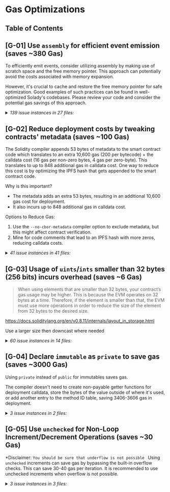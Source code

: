 # Gas Optimizations

## Table of Contents

## [G-01] Use `assembly` for efficient event emission (**saves ~380 Gas**)

To efficiently emit events, consider utilizing assembly by making use of scratch space and the free memory pointer. This approach can potentially avoid the costs associated with memory expansion.

However, it's crucial to cache and restore the free memory pointer for safe optimization. Good examples of such practices can be found in well-optimized Solady's codebases. Please review your code and consider the potential gas savings of this approach.


<details>
<summary><i>139 issue instances in 27 files:</i></summary>

```solidity
File: contracts/accountingManager/AccountingManager.sol

127: emit ValueOracleUpdated(address(_valueOracle));
146: emit FeeRecepientsChanged(_withdrawFeeReceiver, _performanceFeeReceiver, _managementFeeReceiver);
154: emit TransferTokensToTrustedAddress(token, amount, _caller, _data);
180: emit FeeRatesChanged(_withdrawFee, _performanceFee, _managementFee);
216: emit RecordDeposit(depositQueue.last, receiver, block.timestamp, amount, referrer);
242: emit CalculateDeposit(
274: emit ExecuteDeposit(
314: emit RecordWithdraw(withdrawQueue.last, msg.sender, receiver, share, block.timestamp);
349: emit CalculateWithdraw(middleTemp, data.owner, data.receiver, data.shares, assets, block.timestamp);
364: emit WithdrawGroupStarted(currentWithdrawGroup.lastId, currentWithdrawGroup.totalCBAmount);
387: emit WithdrawGroupFulfilled(
429: emit ExecuteWithdraw(
455: emit ResetMiddle(newMiddle, depositQueue.middle, depositOrWithdraw);
462: emit ResetMiddle(newMiddle, withdrawQueue.middle, depositOrWithdraw);
485: emit RecordProfit(
496: emit ResetFee(currentProfit, storedProfitForFee, block.timestamp);
520: emit CollectManagementFee(managementFeeAmount, timePassed, totalShares, currentFeeShares);
538: emit CollectPerformanceFee(preformanceFeeSharesWaitingForDistribution);
562: emit RetrieveTokensForWithdraw(
670: emit SetDepositLimits(_depositLimitPerTransaction, _depositTotalAmount);
675: emit SetDepositWaitingTime(_depositWaitingTime);
680: emit SetWithdrawWaitingTime(_withdrawWaitingTime);
690: emit Rescue(msg.sender, token, amount);
```
[Link to code](https://github.com/code-423n4/2024-04-noya/blob/main/contracts/accountingManager/AccountingManager.sol)


```solidity
File: contracts/accountingManager/Registry.sol

85: emit updateFlashloanAddress(_flashLoan, flashLoan);
142: emit VaultAdded(vaultId, _accountingManager, _baseToken, _trustedTokens);
143: emit VaultAddressesChanged(
178: emit VaultAddressesChanged(
196: emit ConnectorAdded(vaultId, _connectorAddresses[i]);
217: emit ConnectorTrustedTokensUpdated(vaultId, _connectorAddress, _tokens, trusted);
262: emit TrustedPositionAdded(vaultId, positionId, calculatorConnector, _positionTypeId, onlyOwner, _isDebt, _data);
279: emit TrustedPositionRemoved(vaultId, _positionId);
302: emit HoldingPositionUpdated(vaultId, _positionId, d, AD, false, index);
361: emit HoldingPositionUpdated(vaultId, _positionId, _data, additionalData, removePosition, positionIndex);
```
[Link to code](https://github.com/code-423n4/2024-04-noya/blob/main/contracts/accountingManager/Registry.sol)

```solidity
File: contracts/connectors/AaveConnector.sol
53: emit Supply(supplyToken, amount);
75: emit Borrow(_borrowAsset, _amount);
85: emit Repay(asset, amount, i);
90: emit RepayWithCollateral(_borrowAsset, _amount, i);
111: emit WithdrawCollateral(_collateral, _collateralAmount);
```
[Link to code](https://github.com/code-423n4/2024-04-noya/blob/main/contracts/connectors/AaveConnector.sol)

```solidity
File: contracts/connectors/AerodromeConnector.sol
72: emit Supply(data.pool, data.amount0, data.amount1);
97: emit Withdraw(data.pool, data.amountLiquidity);
```
[Link to code](https://github.com/code-423n4/2024-04-noya/blob/main/contracts/connectors/AerodromeConnector.sol)

```solidity
File: contracts/connectors/BalancerConnector.sol
106: emit OpenPosition(poolId, amounts, amountsWithoutBPT, minBPT, auraAmount);
159: emit DecreasePosition(p);
```
[Link to code](https://github.com/code-423n4/2024-04-noya/blob/main/contracts/connectors/BalancerConnector.sol)

```solidity
File: contracts/connectors/BalancerFlashLoan.sol
42: emit MakeFlashLoan(tokens, amounts);
60: emit ReceiveFlashLoan(tokens, amounts, feeAmounts, userData);
```
[Link to code](https://github.com/code-423n4/2024-04-noya/blob/main/contracts/connectors/BalancerFlashLoan.sol)

```solidity
File: contracts/connectors/CompoundConnector.sol
37: emit Supply(market, asset, amount);
59: emit WithdrawOrBorrow(_market, asset, amount);
67: emit ClaimRewards(rewardContract, market);
```
[Link to code](https://github.com/code-423n4/2024-04-noya/blob/main/contracts/connectors/CompoundConnector.sol)

```solidity
File: contracts/connectors/CurveConnector.sol
149: emit OpenCurvePosition(pool, depositIndex, amount, minAmount);
174: emit DecreaseCurvePosition(pool, withdrawIndex, amount, minAmount);
184: emit WithdrawFromConvexBooster(pid, amount);
194: emit WithdrawFromConvexRewardPool(pool, amount);
204: emit WithdrawFromGauge(pool, amount);
214: emit WithdrawFromPrisma(depostiToken, amount);
226: emit HarvestRewards(gauges);
240: emit HarvestPrismaRewards(pools);
254: emit HarvestConvexRewards(rewardsPools);
```
[Link to code](https://github.com/code-423n4/2024-04-noya/blob/main/contracts/connectors/CurveConnector.sol)

```solidity
File: contracts/connectors/FraxConnector.sol
60: emit BorrowAndSupply(address(pool), borrowAmount, collateralAmount);
79: emit Withdraw(address(pool), withdrawAmount);
97: emit Repay(address(pool), sharesToRepay);
```
[Link to code](https://github.com/code-423n4/2024-04-noya/blob/main/contracts/connectors/FraxConnector.sol)

```solidity
File: contracts/connectors/GearBoxV3.sol
33: emit OpenAccount(facade, ref);
51: emit CloseAccount(facade, creditAccount);
85: emit ExecuteCommands(facade, creditAccount, calls, approvalToken, amount);
```
[Link to code](https://github.com/code-423n4/2024-04-noya/blob/main/contracts/connectors/GearBoxV3.sol)

```solidity
File: contracts/connectors/LidoConnector.sol
44: emit Deposit(amountIn);
62: emit RequestWithdrawals(amount);
86: emit ClaimWithdrawal(requestId);
```
[Link to code](https://github.com/code-423n4/2024-04-noya/blob/main/contracts/connectors/LidoConnector.sol)

```solidity
File: contracts/connectors/MaverickConnector.sol
71: emit Stake(amount, duration, doDelegation);
83: emit Unstake(lockupId);
107: emit AddLiquidityInMaverickPool(p);
130: emit RemoveLiquidityFromMaverickPool(p);
146: emit ClaimBoostedPositionRewards(rewardContract);
```
[Link to code](https://github.com/code-423n4/2024-04-noya/blob/main/contracts/connectors/MaverickConnector.sol)

```solidity
File: contracts/connectors/MorphoBlueConnector.sol
49: emit Supply(amount, id, sOrC);
72: emit Withdraw(amount, id, sOrC);
87: emit Borrow(amount, id);
100: emit Repay(amount, id);
```
[Link to code](https://github.com/code-423n4/2024-04-noya/blob/main/contracts/connectors/MorphoBlueConnector.sol)

```solidity
File: contracts/connectors/PancakeswapConnector.sol
33: emit SendPositionToMasterChef(tokenId);
43: emit UpdatePosition(tokenId);
53: emit Withdraw(tokenId);
```
[Link to code](https://github.com/code-423n4/2024-04-noya/blob/main/contracts/connectors/PancakeswapConnector.sol)

```solidity
File: contracts/connectors/PendleConnector.sol
89: emit Supply(market, syMinted);
101: emit MintPTAndYT(market, syAmount);
118: emit DepositIntoMarket(address(market), SYamount, PTamount);
129: emit DepositIntoPenpie(_market, _amount);
139: emit WithdrawFromPenpie(_market, _amount);
156: emit SwapYTForPT(market, exactYTIn, min, guess);
173: emit SwapYTForSY(market, exactYTIn, min, orderData);
195: emit SwapExactPTForSY(address(market), exactPTIn, swapData, minSY);
207: emit BurnLP(address(market), amount);
232: emit DecreasePosition(address(market), _amount, closePosition);
247: emit ClaimRewards(address(market));
```
[Link to code](https://github.com/code-423n4/2024-04-noya/blob/main/contracts/connectors/PendleConnector.sol)

```solidity
File: contracts/connectors/PrismaConnector.sol
66: emit OpenTrove(address(zap), tm, maxFee, dAmount, bAmount);
85: emit AddColl(address(zapContract), tm, amountIn);
121: emit AdjustTrove(address(zapContract), tm, mFee, wAmount, bAmount, isBorrowing);
135: emit CloseTrove(address(zapContract), troveManager);
```
[Link to code](https://github.com/code-423n4/2024-04-noya/blob/main/contracts/connectors/PrismaConnector.sol)


```solidity
File: contracts/connectors/SiloConnector.sol

41: emit Deposit(siloToken, dToken, amount, oC);
68: emit Withdraw(siloToken, wToken, amount, oC, closePosition);
89: emit Borrow(siloToken, bToken, amount);
106: emit Repay(siloToken, rToken, amount);
```
[Link to code](https://github.com/code-423n4/2024-04-noya/blob/main/contracts/connectors/SiloConnector.sol)

```solidity
File: contracts/connectors/StargateConnector.sol

69: emit DepositIntoStargatePool(depositRequest);
96: emit WithdrawFromStargatePool(withdrawRequest);
106: emit ClaimStargateRewards(poolId);
```
[Link to code](https://github.com/code-423n4/2024-04-noya/blob/main/contracts/connectors/StargateConnector.sol)

```solidity
File: contracts/connectors/UNIv3Connector.sol

56: emit OpenPosition(p, tokenId);
80: emit DecreasePosition(p);
95: emit IncreasePosition(p);
107: emit CollectFees(tokenIds[i]);
```
[Link to code](https://github.com/code-423n4/2024-04-noya/blob/main/contracts/connectors/UNIv3Connector.sol)

```solidity
File: contracts/governance/Keepers.sol

55: emit UpdateOwners(_owners, addOrRemove);
66: emit UpdateThreshold(_threshold);
115: emit Execute(destination, data, gasLimit, executor, deadline);
```
[Link to code](https://github.com/code-423n4/2024-04-noya/blob/main/contracts/governance/Keepers.sol)

```solidity
File: contracts/helpers/OmniChainHandler/OmnichainLogic.sol

49: emit UpdateChainInfo(chainId, destinationAddress);
60: emit UpdateBridgeTransactionApproval(transactionHash, block.timestamp);
70: emit StartBridgeTransaction(bridgeRequest, txn);
```
[Link to code](https://github.com/code-423n4/2024-04-noya/blob/main/contracts/helpers/OmniChainHandler/OmnichainLogic.sol)

```solidity
File: contracts/helpers/SwapHandler/Implementaions/LifiImplementation.sol

47: emit AddedHandler(_handler, state);
57: emit AddedChain(_chainId, state);
67: emit AddedBridgeBlacklist(bridgeName, state);
99: emit Swapped(balanceOut0, balanceOut1, _request.outputToken);
141: emit Bridged(_request.from, _request.inputToken, _request.amount, _request.data);
182: emit Forwarded(lifi, address(token), amount, data);
200: emit Rescued(token, userAddress, amount);
```
[Link to code](https://github.com/code-423n4/2024-04-noya/blob/main/contracts/helpers/SwapHandler/Implementaions/LifiImplementation.sol)

```solidity
File: contracts/helpers/SwapHandler/GenericSwapAndBridgeHandler.sol

50: emit SetValueOracle(_valueOracle);
59: emit SetSlippageTolerance(address(0), address(0), _slippageTolerance);
73: emit SetSlippageTolerance(_inputToken, _outputToken, _slippageTolerance);
82: emit AddEligibleUser(_user);
117: emit ExecutionCompleted(
139: emit BridgeExecutionCompleted(_bridgeRequest);
150: emit NewRouteAdded(i, _routes[i].route, _routes[i].isEnabled, _routes[i].isBridge);
160: emit RouteUpdate(_routeId, false);
```
[Link to code](https://github.com/code-423n4/2024-04-noya/blob/main/contracts/helpers/SwapHandler/GenericSwapAndBridgeHandler.sol)

```solidity
File: contracts/helpers/valueOracle/oracles/ChainlinkOracleConnector.sol

61: emit ChainlinkPriceAgeThresholdUpdated(_chainlinkPriceAgeThreshold);
76: emit AssetSourceUpdated(assets[i], baseTokens[i], sources[i]);
```
[Link to code](https://github.com/code-423n4/2024-04-noya/blob/main/contracts/helpers/valueOracle/oracles/ChainlinkOracleConnector.sol)

```solidity
File: contracts/helpers/valueOracle/oracles/UniswapValueOracle.sol

41: emit NewPeriod(_period);
52: emit PoolsForAsset(tokenIn, baseToken, pool);
```
[Link to code](https://github.com/code-423n4/2024-04-noya/blob/main/contracts/helpers/valueOracle/oracles/UniswapValueOracle.sol)

```solidity
File: contracts/helpers/valueOracle/NoyaValueOracle.sol

44: emit UpdatedDefaultPriceSource(baseCurrencies, oracles);
58: emit UpdatedAssetPriceSource(asset, baseToken, oracle);
63: emit UpdatedPriceRoute(asset, base, s);
```
[Link to code](https://github.com/code-423n4/2024-04-noya/blob/main/contracts/helpers/valueOracle/NoyaValueOracle.sol)

```solidity
File: contracts/helpers/BaseConnector.sol

50: emit MinimumHealthFactorUpdated(_minimumHealthFactor);
60: emit SwapHandlerUpdated(_swapHandler);
69: emit ValueOracleUpdated(_valueOracle);
88: emit TransferTokensToTrustedAddress(token, amount, caller, data);
128: emit TransferPositionToConnector(tokens, amounts, connector, data);
143: emit UpdateTokenInRegistry(token, remove);
192: emit AddLiquidity(tokens, amounts, data);
217: emit SwapHoldings(tokensIn[i], tokensOut[i], amountsIn[i], swapData[i]);
```
[Link to code](https://github.com/code-423n4/2024-04-noya/blob/main/contracts/helpers/BaseConnector.sol)

</details>



## [G-02] Reduce deployment costs by tweaking contracts' metadata (**saves ~100 Gas**)

The Solidity compiler appends 53 bytes of metadata to the smart contract code which translates to an extra 10,600 gas (200 per bytecode) + the calldata cost (16 gas per non-zero bytes, 4 gas per zero-byte).
This translates to up to 848 additional gas in calldata cost.
One way to reduce this cost is by optimizing the IPFS hash that gets appended to the smart contract code.

Why is this important?
- The metadata adds an extra 53 bytes, resulting in an additional 10,600 gas cost for deployment.
- It also incurs up to 848 additional gas in calldata cost.

Options to Reduce Gas:
1. Use the `--no-cbor-metadata` compiler option to exclude metadata, but this might affect contract verification.
2. Mine for code comments that lead to an IPFS hash with more zeros, reducing calldata costs.

<details>
<summary><i>41 issue instances in 41 files:</i></summary>

```solidity
File: contracts/accountingManager/AccountingManager.sol

1: Consider optimizing the IPFS hash during deployment.
```
[Link to code](https://github.com/code-423n4/2024-04-noya/blob/main/contracts/accountingManager/AccountingManager.sol)

```solidity
File: contracts/accountingManager/NoyaFeeReceiver.sol

1: Consider optimizing the IPFS hash during deployment.
```
[Link to code](https://github.com/code-423n4/2024-04-noya/blob/main/contracts/accountingManager/NoyaFeeReceiver.sol)

```solidity
File: contracts/accountingManager/Registry.sol

1: Consider optimizing the IPFS hash during deployment.
```
[Link to code](https://github.com/code-423n4/2024-04-noya/blob/main/contracts/accountingManager/Registry.sol)

```solidity
File: contracts/connectors/AaveConnector.sol

1: Consider optimizing the IPFS hash during deployment.
```
[Link to code](https://github.com/code-423n4/2024-04-noya/blob/main/contracts/connectors/AaveConnector.sol)

```solidity
File: contracts/connectors/AerodromeConnector.sol

1: Consider optimizing the IPFS hash during deployment.
```
[Link to code](https://github.com/code-423n4/2024-04-noya/blob/main/contracts/connectors/AerodromeConnector.sol)

```solidity
File: contracts/connectors/BalancerConnector.sol

1: Consider optimizing the IPFS hash during deployment.
```
[Link to code](https://github.com/code-423n4/2024-04-noya/blob/main/contracts/connectors/BalancerConnector.sol)

```solidity
File: contracts/connectors/BalancerFlashLoan.sol

1: Consider optimizing the IPFS hash during deployment.
```
[Link to code](https://github.com/code-423n4/2024-04-noya/blob/main/contracts/connectors/BalancerFlashLoan.sol)

```solidity
File: contracts/connectors/CamelotConnector.sol

1: Consider optimizing the IPFS hash during deployment.
```
[Link to code](https://github.com/code-423n4/2024-04-noya/blob/main/contracts/connectors/CamelotConnector.sol)

```solidity
File: contracts/connectors/CompoundConnector.sol

1: Consider optimizing the IPFS hash during deployment.
```
[Link to code](https://github.com/code-423n4/2024-04-noya/blob/main/contracts/connectors/CompoundConnector.sol)

```solidity
File: contracts/connectors/CurveConnector.sol

1: Consider optimizing the IPFS hash during deployment.
```
[Link to code](https://github.com/code-423n4/2024-04-noya/blob/main/contracts/connectors/CurveConnector.sol)


```solidity
File: contracts/connectors/Dolomite.sol

1: Consider optimizing the IPFS hash during deployment.
```
[Link to code](https://github.com/code-423n4/2024-04-noya/blob/main/contracts/connectors/Dolomite.sol)

```solidity
File: contracts/connectors/FraxConnector.sol

1: Consider optimizing the IPFS hash during deployment.
```
[Link to code](https://github.com/code-423n4/2024-04-noya/blob/main/contracts/connectors/FraxConnector.sol)

```solidity
File: contracts/connectors/GearBoxV3.sol

1: Consider optimizing the IPFS hash during deployment.
```
[Link to code](https://github.com/code-423n4/2024-04-noya/blob/main/contracts/connectors/GearBoxV3.sol)

```solidity
File: contracts/connectors/LidoConnector.sol

1: Consider optimizing the IPFS hash during deployment.
```
[Link to code](https://github.com/code-423n4/2024-04-noya/blob/main/contracts/connectors/LidoConnector.sol)

```solidity
File: contracts/connectors/MaverickConnector.sol

1: Consider optimizing the IPFS hash during deployment.
```
[Link to code](https://github.com/code-423n4/2024-04-noya/blob/main/contracts/connectors/MaverickConnector.sol)

```solidity
File: contracts/connectors/MorphoBlueConnector.sol

1: Consider optimizing the IPFS hash during deployment.
```
[Link to code](https://github.com/code-423n4/2024-04-noya/blob/main/contracts/connectors/MorphoBlueConnector.sol)

```solidity
File: contracts/connectors/PancakeswapConnector.sol

1: Consider optimizing the IPFS hash during deployment.
```
[Link to code](https://github.com/code-423n4/2024-04-noya/blob/main/contracts/connectors/PancakeswapConnector.sol)

```solidity
File: contracts/connectors/PendleConnector.sol

1: Consider optimizing the IPFS hash during deployment.
```
[Link to code](https://github.com/code-423n4/2024-04-noya/blob/main/contracts/connectors/PendleConnector.sol)

```solidity
File: contracts/connectors/PrismaConnector.sol

1: Consider optimizing the IPFS hash during deployment.
```
[Link to code](https://github.com/code-423n4/2024-04-noya/blob/main/contracts/connectors/PrismaConnector.sol)

```solidity
File: contracts/connectors/SNXConnector.sol

1: Consider optimizing the IPFS hash during deployment.
```
[Link to code](https://github.com/code-423n4/2024-04-noya/blob/main/contracts/connectors/SNXConnector.sol)

```solidity
File: contracts/connectors/SiloConnector.sol

1: Consider optimizing the IPFS hash during deployment.
```
[Link to code](https://github.com/code-423n4/2024-04-noya/blob/main/contracts/connectors/SiloConnector.sol)

```solidity
File: contracts/connectors/StargateConnector.sol

1: Consider optimizing the IPFS hash during deployment.
```
[Link to code](https://github.com/code-423n4/2024-04-noya/blob/main/contracts/connectors/StargateConnector.sol)

```solidity
File: contracts/connectors/UNIv3Connector.sol

1: Consider optimizing the IPFS hash during deployment.
```
[Link to code](https://github.com/code-423n4/2024-04-noya/blob/main/contracts/connectors/UNIv3Connector.sol)

```solidity
File: contracts/governance/Keepers.sol

1: Consider optimizing the IPFS hash during deployment.
```
[Link to code](https://github.com/code-423n4/2024-04-noya/blob/main/contracts/governance/Keepers.sol)

```solidity
File: contracts/governance/NoyaGovernanceBase.sol

1: Consider optimizing the IPFS hash during deployment.
```
[Link to code](https://github.com/code-423n4/2024-04-noya/blob/main/contracts/governance/NoyaGovernanceBase.sol)

```solidity
File: contracts/governance/TimeLock.sol

1: Consider optimizing the IPFS hash during deployment.
```
[Link to code](https://github.com/code-423n4/2024-04-noya/blob/main/contracts/governance/TimeLock.sol)

```solidity
File: contracts/governance/Watchers.sol

1: Consider optimizing the IPFS hash during deployment.
```
[Link to code](https://github.com/code-423n4/2024-04-noya/blob/main/contracts/governance/Watchers.sol)

```solidity
File: contracts/helpers/BaseConnector.sol

1: Consider optimizing the IPFS hash during deployment.
```
[Link to code](https://github.com/code-423n4/2024-04-noya/blob/main/contracts/helpers/BaseConnector.sol)

```solidity
File: contracts/helpers/ConnectorMock2.sol

1: Consider optimizing the IPFS hash during deployment.
```
[Link to code](https://github.com/code-423n4/2024-04-noya/blob/main/contracts/helpers/ConnectorMock2.sol)

```solidity
File: contracts/helpers/LZHelpers/LZHelperReceiver.sol

1: Consider optimizing the IPFS hash during deployment.
```
[Link to code](https://github.com/code-423n4/2024-04-noya/blob/main/contracts/helpers/LZHelpers/LZHelperReceiver.sol)

```solidity
File: contracts/helpers/LZHelpers/LZHelperSender.sol

1: Consider optimizing the IPFS hash during deployment.
```
[Link to code](https://github.com/code-423n4/2024-04-noya/blob/main/contracts/helpers/LZHelpers/LZHelperSender.sol)

```solidity
File: contracts/helpers/OmniChainHandler/OmnichainLogic.sol

1: Consider optimizing the IPFS hash during deployment.
```
[Link to code](https://github.com/code-423n4/2024-04-noya/blob/main/contracts/helpers/OmniChainHandler/OmnichainLogic.sol)


```solidity
File: contracts/helpers/OmniChainHandler/OmnichainManagerBaseChain.sol

1: Consider optimizing the IPFS hash during deployment.
```
[Link to code](https://github.com/code-423n4/2024-04-noya/blob/main/contracts/helpers/OmniChainHandler/OmnichainManagerBaseChain.sol)

```solidity
File: contracts/helpers/OmniChainHandler/OmnichainManagerNormalChain.sol

1: Consider optimizing the IPFS hash during deployment.
```
[Link to code](https://github.com/code-423n4/2024-04-noya/blob/main/contracts/helpers/OmniChainHandler/OmnichainManagerNormalChain.sol)

```solidity
File: contracts/helpers/SwapHandler/GenericSwapAndBridgeHandler.sol

1: Consider optimizing the IPFS hash during deployment.
```
[Link to code](https://github.com/code-423n4/2024-04-noya/blob/main/contracts/helpers/SwapHandler/GenericSwapAndBridgeHandler.sol)

```solidity
File: contracts/helpers/SwapHandler/Implementaions/LifiImplementation.sol

1: Consider optimizing the IPFS hash during deployment.
```
[Link to code](https://github.com/code-423n4/2024-04-noya/blob/main/contracts/helpers/SwapHandler/Implementaions/LifiImplementation.sol)

```solidity
File: contracts/helpers/TVLHelper.sol

1: Consider optimizing the IPFS hash during deployment.
```
[Link to code](https://github.com/code-423n4/2024-04-noya/blob/main/contracts/helpers/TVLHelper.sol)

```solidity
File: contracts/helpers/valueOracle/NoyaValueOracle.sol

1: Consider optimizing the IPFS hash during deployment.
```
[Link to code](https://github.com/code-423n4/2024-04-noya/blob/main/contracts/helpers/valueOracle/NoyaValueOracle.sol)

```solidity
File: contracts/helpers/valueOracle/oracles/ChainlinkOracleConnector.sol

1: Consider optimizing the IPFS hash during deployment.
```
[Link to code](https://github.com/code-423n4/2024-04-noya/blob/main/contracts/helpers/valueOracle/oracles/ChainlinkOracleConnector.sol)

```solidity
File: contracts/helpers/valueOracle/oracles/UniswapValueOracle.sol

1: Consider optimizing the IPFS hash during deployment.
```
[Link to code](https://github.com/code-423n4/2024-04-noya/blob/main/contracts/helpers/valueOracle/oracles/UniswapValueOracle.sol)

```solidity
File: contracts/helpers/valueOracle/oracles/WETH_Oracle.sol

1: Consider optimizing the IPFS hash during deployment.
```
[Link to code](https://github.com/code-423n4/2024-04-noya/blob/main/contracts/helpers/valueOracle/oracles/WETH_Oracle.sol)

</details>



## [G-03] Usage of `uints`/`ints` smaller than 32 bytes (256 bits) incurs overhead (**saves ~6 Gas**)
> When using elements that are smaller than 32 bytes, your contract’s gas usage may be higher. This is because the EVM operates on 32 bytes at a time. Therefore, if the element is smaller than that, the EVM must use more operations in order to reduce the size of the element from 32 bytes to the desired size.

https://docs.soliditylang.org/en/v0.8.11/internals/layout_in_storage.html

Use a larger size then downcast where needed


<details>
<summary><i>60 issue instances in 14 files:</i></summary>

```solidity
File: contracts/accountingManager/AccountingManager.sol

228: uint64 i = 0;
264: uint64 i = 0;
330: uint64 i = 0;
400: uint64 i = 0;
```
[Link to code](https://github.com/code-423n4/2024-04-noya/blob/main/contracts/accountingManager/AccountingManager.sol)

```solidity
File: contracts/connectors/CompoundConnector.sol

97: uint16 assetsIn = userBasic.assetsIn;
101: uint256 principalInBase = uint256(uint104(userBasic.principal));
104: uint8 numberOfAssets = comet.numAssets();
107: for (uint8 i; i < numberOfAssets; ++i) {

141: function isInAsset(uint16 assetsIn, uint8 assetOffset) public pure returns (bool) {
142: return (assetsIn & (uint16(1) << assetOffset) != 0);
```
[Link to code](https://github.com/code-423n4/2024-04-noya/blob/main/contracts/connectors/CompoundConnector.sol)

```solidity
File: contracts/connectors/CurveConnector.sol

169: ICurveSwap(poolInfo.pool).remove_liquidity_one_coin(amount, int128(uint128(withdrawIndex)), minAmount);
302: int128 tokenIndex = int128(uint128(index));
```
[Link to code](https://github.com/code-423n4/2024-04-noya/blob/main/contracts/connectors/CurveConnector.sol)

```solidity
File: contracts/connectors/MaverickConnector.sol

139: uint8 tokenIndex;
```
[Link to code](https://github.com/code-423n4/2024-04-noya/blob/main/contracts/connectors/MaverickConnector.sol)

```solidity
File: contracts/connectors/SNXConnector.sol

30: function deposit(address _token, uint256 _amount, uint128 _accountId) public onlyManager {
46: function withdraw(address _token, uint256 _amount, uint128 _accountId) public onlyManager {
69: uint128 _accountId;
76: uint128 poolId = SNXCoreProxy.getPreferredPool();
83: uint128 _accountId;
90: _accountId, uint128(poolIds[poolIndex]), collateralType, newCollateralAmountD18, leverage
94: function claimRewards(uint128 accountId, uint128 poolId, address collateralType, address distributor)
104: uint128 _accountId,
105: uint128 poolId,
122: (uint128 accountId, address collateralType) = abi.decode(p.data, (uint128, address));
```
[Link to code](https://github.com/code-423n4/2024-04-noya/blob/main/contracts/connectors/SNXConnector.sol)

```solidity
File: contracts/connectors/StargateConnector.sol

84: uint16(withdrawRequest.poolId), withdrawRequest.routerAmount, address(this)
```
[Link to code](https://github.com/code-423n4/2024-04-noya/blob/main/contracts/connectors/StargateConnector.sol)

```solidity
File: contracts/connectors/UNIv3Connector.sol

64: (uint128 currentLiquidity, address token0, address token1) = getCurrentLiquidity(p.tokenId);
116: function getCurrentLiquidity(uint256 tokenId) public view returns (uint128, address, address) {
117: (,, address token0, address token1,,,, uint128 liquidity,,,,) = positionManager.positions(tokenId);
123: CollectParams memory params = CollectParams(tokenId, address(this), type(uint128).max, type(uint128).max);
133: (int24 tL, int24 tU, uint24 fee) = abi.decode(p.additionalData, (int24, int24, uint24));
138: (uint128 liquidity,,, uint128 tokensOwed0, uint128 tokensOwed1) = pool.positions(key);
140: (uint160 sqrtPriceX96,,,,,,) = pool.slot0();
```
[Link to code](https://github.com/code-423n4/2024-04-noya/blob/main/contracts/connectors/UNIv3Connector.sol)

```solidity
File: contracts/governance/Keepers.sol

15: uint8 public threshold;
20: event UpdateThreshold(uint8 threshold);
27: constructor(address[] memory _owners, uint8 _threshold) EIP712("Keepers", "1") Ownable2Step() Ownable(msg.sender) {
63: function setThreshold(uint8 _threshold) public onlyOwner {
91: uint8[] memory sigV,
```
[Link to code](https://github.com/code-423n4/2024-04-noya/blob/main/contracts/governance/Keepers.sol)

```solidity
File: contracts/governance/Watchers.sol

7: constructor(address[] memory _owners, uint8 _threshold) Keepers(_owners, _threshold) { }
```
[Link to code](https://github.com/code-423n4/2024-04-noya/blob/main/contracts/governance/Watchers.sol)

```solidity
File: contracts/helpers/LZHelpers/LZHelperReceiver.sol

19: mapping(uint32 => ChainInfo) public chainInfo; // chainId => ChainInfo
24: uint32 constant TVL_UPDATE = 1;
40: function setChainInfo(uint256 chainId, uint32 lzChainId, address lzHelperAddress) public onlyOwner {
```
[Link to code](https://github.com/code-423n4/2024-04-noya/blob/main/contracts/helpers/LZHelpers/LZHelperReceiver.sol)

```solidity
File: contracts/helpers/LZHelpers/LZHelperSender.sol

10: uint32 lzChainId;
51: function setChainInfo(uint256 chainId, uint32 lzChainId, address lzHelperAddress) public onlyOwner {
78: uint32 lzChainId = chainInfo[vaultIdToVaultInfo[vaultId].baseChainId].lzChainId;
```
[Link to code](https://github.com/code-423n4/2024-04-noya/blob/main/contracts/helpers/LZHelpers/LZHelperSender.sol)

```solidity
File: contracts/helpers/valueOracle/oracles/UniswapValueOracle.sol

19: uint32 public period = 1800;
21: event NewPeriod(uint32 period);
38: function setPeriod(uint32 _period) external onlyMaintainer {
48: function addPool(address tokenIn, address baseToken, uint24 fee) external onlyMaintainer {
61: uint128 amountIn128 = uint128(amount);
69: uint32[] memory secondsAgos = new uint32[](2);
```
[Link to code](https://github.com/code-423n4/2024-04-noya/blob/main/contracts/helpers/valueOracle/oracles/UniswapValueOracle.sol)

```solidity
File: contracts/helpers/valueOracle/oracles/WETH_Oracle.sol

8: returns (uint80 roundId, int256 answer, uint256 startedAt, uint256 updatedAt, uint80 answeredInRound)
```
[Link to code](https://github.com/code-423n4/2024-04-noya/blob/main/contracts/helpers/valueOracle/oracles/WETH_Oracle.sol)

</details>


## [G-04] Declare `immutable` as `private` to save gas (**saves ~3000 Gas**)

Using `private` instead of `public` for immutables saves gas.

The compiler doesn't need to create non-payable getter functions for deployment calldata, store the bytes of the value outside of where it's used, or add another entry to the method ID table, saving 3406-3606 gas in deployment.

<details>
<summary><i>3 issue instances in 2 files:</i></summary>

```solidity
File: contracts/connectors/MorphoBlueConnector.sol

13: IMorpho public immutable morphoBlue;
```
[Link to code](https://github.com/code-423n4/2024-04-noya/blob/main/contracts/connectors/MorphoBlueConnector.sol#L13)

```solidity
File: contracts/connectors/UNIv3Connector.sol
16: INonfungiblePositionManager public immutable positionManager;
17: IUniswapV3Factory public immutable factory;
```
[Link to code](https://github.com/code-423n4/2024-04-noya/blob/main/contracts/connectors/UNIv3Connector.sol#L16-L17)

</details>


## [G-05] Use `unchecked` for Non-Loop Increment/Decrement Operations (**saves ~30 Gas**)

*Disclaimer: `You should be sure that underflow is not possible `
Using `unchecked` increments can save gas by bypassing the built-in overflow checks.
This can save 30-40 gas per iteration.
It is recommended to use unchecked increments when overflow is not possible.

<details>
<summary><i>3 issue instances in 3 files:</i></summary>

```solidity
File: contracts/governance/Keepers.sol

113: nonce++;
```
[103](https://github.com/code-423n4/2024-04-noya/blob/main/contracts/governance/Keepers.sol#L113)

```solidity
File: contracts/governance/Keepers.sol

50: numOwnersTemp--;
```
[103](https://github.com/code-423n4/2024-04-noya/blob/main/contracts/governance/Keepers.sol#L50)

```solidity
File: contracts/helpers/valueOracle/oracles/UniswapValueOracle.sol

83: timeWeightedAverageTick--;
```
[103](https://github.com/code-423n4/2024-04-noya/blob/main/contracts/helpers/valueOracle/oracles/UniswapValueOracle.sol#L83)
</details>